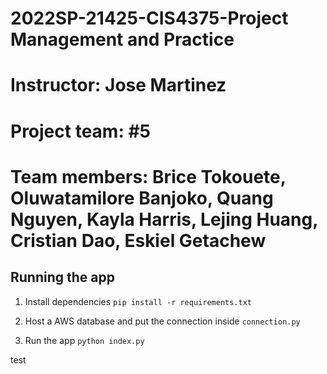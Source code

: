 # 2022SP-21425-CIS4375-Project Management and Practice
# Instructor: Jose Martinez
# Project team: #5
# Team members: Brice Tokouete, Oluwatamilore Banjoko, Quang Nguyen, Kayla Harris, Lejing Huang, Cristian Dao, Eskiel Getachew
## Running the app

1. Install dependencies
`pip install -r requirements.txt`

2. Host a AWS database and put the connection inside `connection.py`

3. Run the app
`python index.py`

test